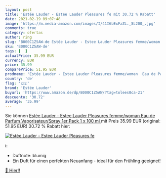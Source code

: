 ```yaml
---
layout: post
title: 'Estée Lauder - Estee Lauder Pleasures fe mit 30.72 % Rabatt'
date: 2021-02-19 09:07:48
image: 'https://m.media-amazon.com/images/I/41I6bExFaZL._SL200_.jpg'
comments: true
category: ofertas
author: ring
slug: 'B000C1Z5AW-de Estée Lauder - Estee Lauder Pleasures femme/woman Eau de...'
sku: 'B000C1Z5AW-de'
tags: [  ]
actualPrice: 35.99 EUR
currency: EUR
price: 35.99
comparePrice: 51.95 EUR
prodname: 'Estée Lauder - Estee Lauder Pleasures femme/woman  Eau de Parfum  Vaporisateur/Spray  1er Pack  1 x 100 ml '
country: 'de'
flag: '🇩🇪'
brand: 'Estée Lauder'
buyurl: 'https://www.amazon.de/dp/B000C1Z5AW/?tag=tolees0ca-21'
descuento: '30.72'
average: '35.99'
---
```


Sie können [Estée Lauder - Estee Lauder Pleasures femme/woman  Eau de Parfum  Vaporisateur/Spray  1er Pack  1 x 100 ml ](https://www.amazon.de/dp/B000C1Z5AW/?tag=tolees0ca-21) mit Preis 35.99 EUR (original: 51.95 EUR) 30.72 % Rabatt hier:

[![Estée Lauder - Estee Lauder Pleasures fe](https://m.media-amazon.com/images/I/41I6bExFaZL._SL200_.jpg)](https://www.amazon.de/dp/B000C1Z5AW/?tag=tolees0ca-21)

ℹ️:

- Duftnote: blumig
- Ein Duft für einen perfekten Neuanfang - ideal für den Frühling geeignet!

[🛒 Hier!!](https://www.amazon.de/dp/B000C1Z5AW/?tag=tolees0ca-21)
